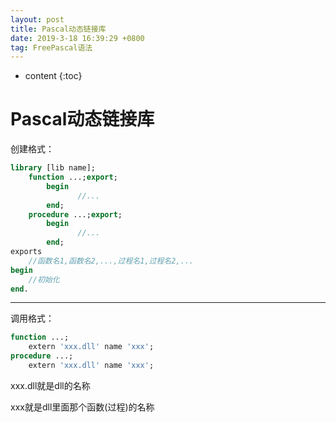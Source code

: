 ```yaml
---
layout: post
title: Pascal动态链接库
date: 2019-3-18 16:39:29 +0800
tag: FreePascal语法
---
```


* content
{:toc}

# **Pascal动态链接库**

创建格式：

```pascal
library [lib name];
    function ...;export;
        begin
               //...
        end;
    procedure ...;export;
        begin
               //...
        end;
exports
    //函数名1,函数名2,...,过程名1,过程名2,...
begin
    //初始化
end.
```
------

调用格式：
```pascal
function ...;
    extern 'xxx.dll' name 'xxx';
procedure ...;
    extern 'xxx.dll' name 'xxx';
```
xxx.dll就是dll的名称

xxx就是dll里面那个函数(过程)的名称
